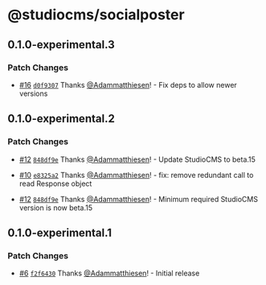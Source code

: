 # @studiocms/socialposter

## 0.1.0-experimental.3

### Patch Changes

- [#16](https://github.com/withstudiocms/experiments/pull/16) [`d0f9307`](https://github.com/withstudiocms/experiments/commit/d0f9307f8b2998c64fe66c9e381e39bcde641bae) Thanks [@Adammatthiesen](https://github.com/Adammatthiesen)! - Fix deps to allow newer versions

## 0.1.0-experimental.2

### Patch Changes

- [#12](https://github.com/withstudiocms/experiments/pull/12) [`848df9e`](https://github.com/withstudiocms/experiments/commit/848df9e4d108de0a5bb3bec4d465512184e39cf0) Thanks [@Adammatthiesen](https://github.com/Adammatthiesen)! - Update StudioCMS to beta.15

- [#10](https://github.com/withstudiocms/experiments/pull/10) [`e8325a2`](https://github.com/withstudiocms/experiments/commit/e8325a2b9d9cc15614a90a6b88e6fe74a9a263ef) Thanks [@Adammatthiesen](https://github.com/Adammatthiesen)! - fix: remove redundant call to read Response object

- [#12](https://github.com/withstudiocms/experiments/pull/12) [`848df9e`](https://github.com/withstudiocms/experiments/commit/848df9e4d108de0a5bb3bec4d465512184e39cf0) Thanks [@Adammatthiesen](https://github.com/Adammatthiesen)! - Minimum required StudioCMS version is now beta.15

## 0.1.0-experimental.1

### Patch Changes

- [#6](https://github.com/withstudiocms/experiments/pull/6) [`f2f6430`](https://github.com/withstudiocms/experiments/commit/f2f6430f8dd8f5bf1948c597ec2dc7a56e9b3980) Thanks [@Adammatthiesen](https://github.com/Adammatthiesen)! - Initial release
